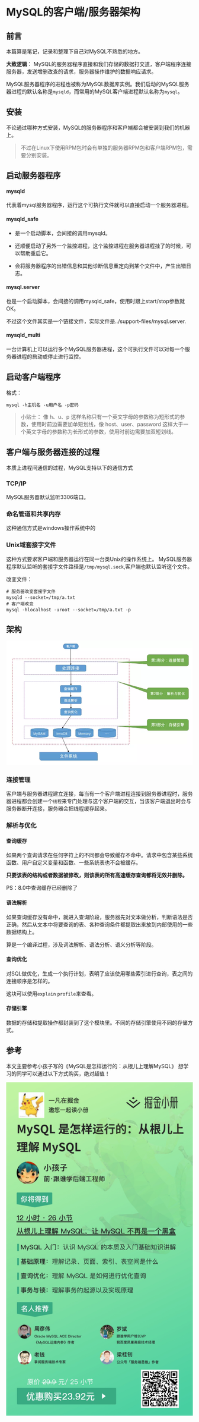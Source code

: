 # MySQL的客户端/服务器架构

## 前言
本篇算是笔记，记录和整理下自己对MySQL不熟悉的地方。

**大致逻辑**：
MySQL的服务器程序直接和我们存储的数据打交道，客户端程序连接服务器，发送增删改查的请求，服务器操作维护的数据响应请求。

MySQL服务器程序的进程也被称为MySQL数据库实例。我们启动的MySQL服务器进程的默认名称是`mysqld`，而常用的MySQL客户端进程默认名称为`mysql`。

## 安装
不论通过哪种方式安装，MySQL的服务器程序和客户端都会被安装到我们的机器上。

> 不过在Linux下使用RPM包时会有单独的服务器RPM包和客户端RPM包，需要分别安装。

## 启动服务器程序

#### mysqld
代表着mysql服务器程序，运行这个可执行文件就可以直接启动一个服务器进程。

#### mysqld_safe
* 是一个启动脚本，会间接的调用mysqld。

* 还顺便启动了另外一个监控进程，这个监控进程在服务器进程挂了的时候，可以帮助重启它。

* 会将服务器程序的出错信息和其他诊断信息重定向到某个文件中，产生出错日志。

#### mysql.server
也是一个启动脚本，会间接的调用mysqld_safe，使用时跟上start/stop参数就OK。

不过这个文件其实是一个链接文件，实际文件是../support-files/mysql.server.

#### mysqld_multi
一台计算机上可以运行多个MySQL服务器进程，这个可执行文件可以对每一个服务器进程的启动或停止进行监控。


## 启动客户端程序
格式：
	
	mysql -h主机名 -u用户名 -p密码

> 小贴士： 像 h、u、p 这样名称只有一个英文字母的参数称为短形式的参数，使用时前边需要加单短划线，像 host、user、password 这样大于一个英文字母的参数称为长形式的参数，使用时前边需要加双短划线。


## 客户端与服务器连接的过程
本质上进程间通信的过程，MySQL支持以下的通信方式

### TCP/IP
MySQL服务器默认监听3306端口。

### 命名管道和共享内存
这种通信方式是windows操作系统中的

### Unix域套接字文件
这种方式要求客户端和服务器运行在同一台类Unix的操作系统上。
MySQL服务器程序默认监听的套接字文件路径是`/tmp/mysql.sock`,客户端也默认监听这个文件。

改变文件：
 	
 	# 服务器改变套接字文件
	mysqld --socket=/tmp/a.txt
	# 客户端改变
	mysql -hlocalhost -uroot --socket=/tmp/a.txt -p
	
## 架构
![MySQL架构图](https://raw.githubusercontent.com/yeevan/yeevan.github.io/master/images/mysql/mysql_jiagou.jpeg)

### 连接管理
客户端与服务器进程建立连接，每当有一个客户端进程连接到服务器进程时，服务器进程都会创建一个`线程`来专门处理与这个客户端的交互，当该客户端退出时会与服务器断开连接，服务器会把线程缓存起来。

### 解析与优化
#### 查询缓存
如果两个查询请求在任何字符上的不同都会导致缓存不命中。请求中包含某些系统函数、用户自定义变量和函数、一些系统表也不会被缓存。

**只要该表的结构或者数据被修改，则该表的所有高速缓存查询都将无效并删除。**

PS：8.0中查询缓存已经删除了

#### 语法解析
如果查询缓存没有命中，就进入查询阶段，服务器先对文本做分析，判断语法是否正确，然后从文本中将要查询的表、各种查询条件都提取出来放到内部使用的一些数据结构上。

算是一个编译过程，涉及词法解析、语法分析、语义分析等阶段。
#### 查询优化
对SQL做优化，生成一个执行计划，表明了应该使用哪些索引进行查询，表之间的连接顺序是怎样的。

这块可以使用`explain` `profile`来查看。

#### 存储引擎
数据的存储和提取操作都封装到了这个模块里。不同的存储引擎使用不同的存储方式。

## 参考
本文主要参考小孩子写的《MySQL是怎样运行的：从根儿上理解MySQL》
想学习的同学可以通过以下方式购买，绝对超值！

![](https://raw.githubusercontent.com/yeevan/yeevan.github.io/master/images/mysql/juejinxiaoce.jpeg)